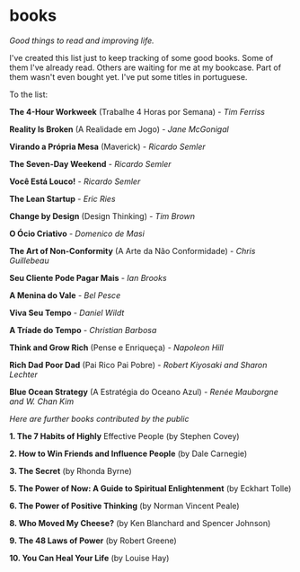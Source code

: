# books

*Good things to read and improving life.*

I've created this list just to keep tracking of some good books. Some of them I've already read. Others are waiting for me at my bookcase. Part of them wasn't even bought yet. I've put some titles in portuguese.

To the list:

**The 4-Hour Workweek** (Trabalhe 4 Horas por Semana) - *Tim Ferriss*

**Reality Is Broken** (A Realidade em Jogo) - *Jane McGonigal*

**Virando a Própria Mesa** (Maverick) - *Ricardo Semler*

**The Seven-Day Weekend** - *Ricardo Semler*

**Você Está Louco!** - *Ricardo Semler*

**The Lean Startup** - *Eric Ries*

**Change by Design** (Design Thinking) - *Tim Brown*

**O Ócio Criativo** - *Domenico de Masi*

**The Art of Non-Conformity** (A Arte da Não Conformidade) - *Chris Guillebeau*

**Seu Cliente Pode Pagar Mais** - *Ian Brooks*

**A Menina do Vale** - *Bel Pesce*

**Viva Seu Tempo** - *Daniel Wildt*

**A Tríade do Tempo** - *Christian Barbosa*

**Think and Grow Rich** (Pense e Enriqueça) - *Napoleon Hill*

**Rich Dad Poor Dad** (Pai Rico Pai Pobre) - *Robert Kiyosaki and Sharon Lechter*

**Blue Ocean Strategy** (A Estratégia do Oceano Azul) - *Renée Mauborgne and W. Chan Kim*




*Here are further books contributed by the public*

**1. The 7 Habits of Highly** Effective People (by Stephen Covey)

**2. How to Win Friends and Influence People** (by Dale Carnegie)

**3. The Secret** (by Rhonda Byrne)

**5. The Power of Now: A Guide to Spiritual Enlightenment** (by Eckhart Tolle)

**6. The Power of Positive Thinking** (by Norman Vincent Peale)

**8. Who Moved My Cheese?** (by Ken Blanchard and Spencer Johnson)

**9. The 48 Laws of Power** (by Robert Greene)

**10. You Can Heal Your Life** (by Louise Hay)

